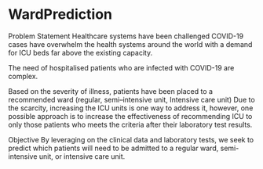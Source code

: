 # WardPrediction
Problem Statement
Healthcare systems have been challenged
COVID-19 cases have overwhelm the health systems around the world with a demand for ICU beds far above the existing capacity.

The need of hospitalised patients who are infected with COVID-19 are complex. 

Based on the severity of illness, patients have been placed to a recommended ward (regular, semi–intensive unit, Intensive care unit)
Due to the scarcity, increasing the ICU units is one way to address it, however, one possible approach is to increase the effectiveness of recommending ICU to only those patients who meets the criteria after their laboratory test results.


Objective
By leveraging on the clinical data and laboratory tests, we seek to predict which patients will need to be admitted to a regular ward, semi-intensive unit, or intensive care unit.
